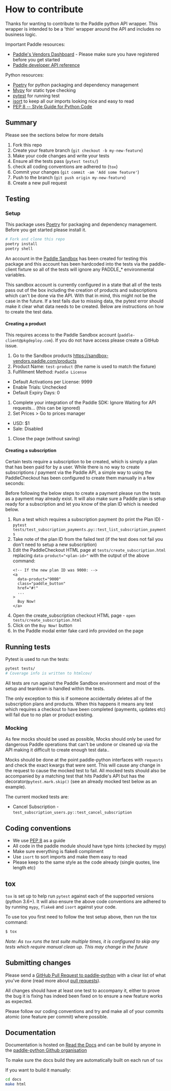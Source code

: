 # How to contribute

Thanks for wanting to contribute to the Paddle python API wrapper. This wrapper is intended to be a 'thin' wrapper around the API and includes no business logic.

Important Paddle resources:

  * [Paddle's Vendors Dashboard](https://vendors.paddle.com/overview) - Please make sure you have registered before you get started
  * [Paddle developer API reference](https://developer.paddle.com/api-reference/intro)


Python resources:

  * [Poetry](https://python-poetry.org/) for python packaging and dependency management
  * [Mypy](https://mypy.readthedocs.io/en/stable/) for static type checking
  * [pytest](https://docs.pytest.org/en/latest/) for running test
  * [isort](https://timothycrosley.github.io/isort/) to keep all our imports looking nice and easy to read
  * [PEP 8 -- Style Guide for Python Code](https://www.python.org/dev/peps/pep-0008/)


## Summary

Please see the sections below for more details

1. Fork this repo
1. Create your feature branch (`git checkout -b my-new-feature`)
1. Make your code changes and write your tests
1. Ensure all the tests pass (`pytest tests/`)
1. check all coding conventions are adhered to (`tox`)
1. Commit your changes (`git commit -am 'Add some feature'`)
1. Push to the branch (`git push origin my-new-feature`)
1. Create a new pull request


## Testing

### Setup

This package uses [Poetry](https://python-poetry.org/) for packaging and dependency management. Before you get started please install it.

```bash
# Fork and clone this repo
poetry install
poetry shell
```

An account in the [Paddle Sandbox](https://sandbox-vendors.paddle.com/authentication) has been created for testing this package and this account has been hardcoded into the tests via the paddle-client fixture so all of the tests will ignore any PADDLE_* environmental variables.

This sandbox account is currently configured in a state that all of the tests pass out of the box including the creation of products and subscriptions which can't be done via the API.
With that in mind, this might not be the case in the future. If a test fails due to missing data, the pytest error should make it clear what data needs to be created. Below are instructions on how to create the test data.


#### Creating a product

This requires access to the Paddle Sandbox account (`paddle-client@pkgdeploy.com`). If you do not have access please create a GitHub issue.

1. Go to the Sandbox products https://sandbox-vendors.paddle.com/products
1. Product Name: `test-product` (the name is used to match the fixture)
1. Fulfillment Method: `Paddle License`
  * Default Activations per License: 9999
  * Enable Trials: Unchecked
  * Default Expiry Days: 0
1. Complete your integration of the Paddle SDK: Ignore Waiting for API requests... (this can be ignored)
1. Set Prices > Go to prices manager
  * USD: $1
  * Sale: Disabled
1. Close the page (without saving)


#### Creating a subscription

Certain tests require a subscription to be created, which is simply a plan that has been paid for by a user. While there is no way to create subscriptions / payment via the Paddle API, a simple way to using the PaddleCheckout has been configured to create them manually in a few seconds:

Before following the below steps to create a payment please run the tests as a payment may already exist. It will also make sure a Paddle plan is setup ready for a subscription and let you know of the plan ID which is needed below.

1. Run a test which requires a subscription payment (to print the Plan ID) - `pytest tests/test_subscription_payments.py::test_list_subscription_payments`
1. Take note of the plan ID from the failed test (if the test does not fail you don't need to setup a new subscription)
1. Edit the PaddleCheckout HTML page at `tests/create_subscription.html` replacing `data-product="<plan-id>"` with the output of the above command:
    ```
    <!-- If the new plan ID was 9000: -->
    <a
      data-product="9000"
      class="paddle_button"
      href="#!"
      ...
    >
      Buy Now!
    </a>
    ```
1. Open the create_subscription checkout HTML page - `open tests/create_subscription.html`
1. Click on the `Buy Now!` button
1. In the Paddle modal enter fake card info provided on the page


## Running tests

Pytest is used to run the tests:

```bash
pytest tests/
# Coverage info is written to htmlcov/
```
All tests are run against the Paddle Sandbox environment and most of the setup and teardown is handled within the tests.

The only exception to this is if someone accidentally deletes all of the subscription plans and products. When this happens it means any test which requires a checkout to have been completed (payments, updates etc) will fail due to no plan or product existing.


### Mocking

As few mocks should be used as possible, Mocks should only be used for dangerous Paddle operations that can't be undone or cleaned up via the API making it difficult to create enough test data..

Mocks should be done at the point paddle-python interfaces with `requests` and check the exact kwargs that were sent. This will cause any change in the request to cause the mocked test to fail. All mocked tests should also be accompanied by a matching test that hits Paddle's API but has the decorator`@pytest.mark.skip()` (see an already mocked test below as an example).

The current mocked tests are:

* Cancel Subscription - `test_subscription_users.py::test_cancel_subscription`


## Coding conventions

* We use [PEP 8](https://www.python.org/dev/peps/pep-0008/) as a guide
* All code in the paddle module should have type hints (checked by mypy)
* Make sure everything is flake8 compliment
* Use `isort` to sort imports and make them easy to read
* Please keep to the same style as the code already (single quotes, line length etc)


## tox

`tox` is set up to help run `pytest` against each of the supported versions (python 3.6+). It will also ensure the above code conventions are adhered to by running `mypy`, `flake8` and `isort` against your code.

To use tox you first need to follow the test setup above, then run the tox command:
```bash
$ tox
```
_Note: As `tox` runs the test suite multiple times, it is configured to skip any tests which require manual clean up. This may change in the future_


## Submitting changes

Please send a [GitHub Pull Request to paddle-python](https://github.com/paddle-python/paddle-client/pull/new/master) with a clear list of what you've done (read more about [pull requests](http://help.github.com/pull-requests/)).

All changes should have at least one test to accompany it, either to prove the bug it is fixing has indeed been fixed on to ensure a new feature works as expected.

Please follow our coding conventions and try and make all of your commits atomic (one feature per commit) where possible.


## Documentation

Documentation is hosted on [Read the Docs](https://paddle-client.readthedocs.io/en/latest/) and can be build by anyone in the [paddle-python Github organisation](https://github.com/paddle-python)

To make sure the docs build they are automatically built on each run of `tox`

If you want to build it manually:

```bash
cd docs
make html
```
